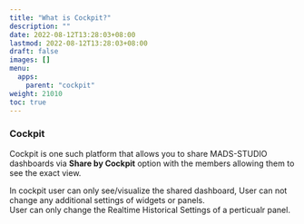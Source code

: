 ```yaml
---
title: "What is Cockpit?"
description: ""
date: 2022-08-12T13:28:03+08:00
lastmod: 2022-08-12T13:28:03+08:00
draft: false
images: []
menu:
  apps:
    parent: "cockpit"
weight: 21010
toc: true
---
```


### Cockpit

Cockpit is one such platform that allows you to share MADS-STUDIO dashboards via **Share by Cockpit** option with the members allowing them to see the exact view. <br/>

In cockpit user can only see/visualize the shared dashboard, User can not change any additional settings of widgets or panels. <br/>
User can only change the Realtime Historical Settings of a perticualr panel.